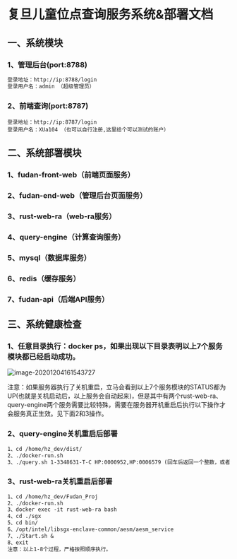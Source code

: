 # 复旦儿童位点查询服务系统&部署文档

## 一、系统模块

### 1、管理后台(port:8788)

```tex
登录地址：http://ip:8788/login
登录用户名：admin （超级管理员）
```

### 2、前端查询(port:8787)

```
登录地址：http://ip:8787/login
登录用户名：XUa104 （也可以自行注册,这里给个可以测试的账户）
```

## 二、系统部署模块

### 1、fudan-front-web（前端页面服务）

### 2、fudan-end-web（管理后台页面服务）

### 3、rust-web-ra（web-ra服务）

### 4、query-engine（计算查询服务）

### 5、mysql（数据库服务）

### 6、redis（缓存服务）

### 7、fudan-api（后端API服务）

## 三、系统健康检查

### 1、任意目录执行：docker ps，如果出现以下目录表明以上7个服务模块都已经启动成功。

![image-20201204161543727](C:\Users\dev\AppData\Roaming\Typora\typora-user-images\image-20201204161543727.png)

注意：如果服务器执行了关机重启，立马会看到以上7个服务模块的STATUS都为UP(也就是关机启动后，以上服务会自动起来)，但是其中有两个rust-web-ra、query-engine两个服务需要比较特殊，需要在服务器开机重启后执行以下操作才会服务真正生效。见下面2和3操作。

### 2、query-engine关机重启后部署

```tex
1、cd /home/hz_dev/dist/
2、./docker-run.sh
3、./query.sh 1-3348631-T-C HP:0000952,HP:0006579 (回车后返回一个整数，或者小数则表明启动成功)
```

### 3、rust-web-ra关机重启后部署

```tex
1、cd /home/hz_dev/Fudan_Proj
2、./docker-run.sh
3、docker exec -it rust-web-ra bash
4、cd ./sgx
5、cd bin/
6、/opt/intel/libsgx-enclave-common/aesm/aesm_service
7、./Start.sh &
8、exit
注意：以上1-8个过程，严格按照顺序执行。
```









